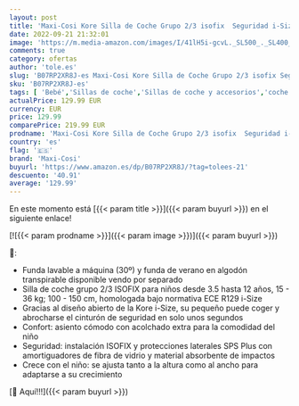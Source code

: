 ```yaml
---
layout: post
title: 'Maxi-Cosi Kore Silla de Coche Grupo 2/3 isofix  Seguridad i-Size y Side Protection System SPS  para niños 4-12 años  100-150 cm  color Authentic Black'
date: 2022-09-21 21:32:01
image: 'https://m.media-amazon.com/images/I/41lH5i-gcvL._SL500_._SL400_.jpg'
comments: true
category: ofertas
author: 'tole.es'
slug: 'B07RP2XR8J-es Maxi-Cosi Kore Silla de Coche Grupo 2/3 isofix Seguridad...'
sku: 'B07RP2XR8J-es'
tags: [ 'Bebé','Sillas de coche','Sillas de coche y accesorios','coche','de','isofix','maxi-cosi','silla','🇪🇸', ]
actualPrice: 129.99 EUR
currency: EUR
price: 129.99
comparePrice: 219.99 EUR
prodname: 'Maxi-Cosi Kore Silla de Coche Grupo 2/3 isofix  Seguridad i-Size y Side Protection System SPS  para niños 4-12 años  100-150 cm  color Authentic Black'
country: 'es'
flag: '🇪🇸'
brand: 'Maxi-Cosi'
buyurl: 'https://www.amazon.es/dp/B07RP2XR8J/?tag=tolees-21'
descuento: '40.91'
average: '129.99'
---
```


En este momento está [{{< param title >}}]({{< param buyurl >}}) en el siguiente enlace!

[![{{< param prodname >}}]({{< param image >}})]({{< param buyurl >}})

🔎:

- Funda lavable a máquina (30º) y funda de verano en algodón transpirable disponible vendo por separado
- Silla de coche grupo 2/3 ISOFIX para niños desde 3.5 hasta 12 años, 15 - 36 kg; 100 - 150 cm, homologada bajo normativa ECE R129 i-Size
- Gracias al diseño abierto de la Kore i-Size, su pequeño puede coger y abrocharse el cinturón de seguridad en solo unos segundos
- Confort: asiento cómodo con acolchado extra para la comodidad del niño
- Seguridad: instalación ISOFIX y protecciones laterales SPS Plus con amortiguadores de fibra de vidrio y material absorbente de impactos
- Crece con el niño: se ajusta tanto a la altura como al ancho para adaptarse a su crecimiento

[🛒 Aquí!!!]({{< param buyurl >}})
